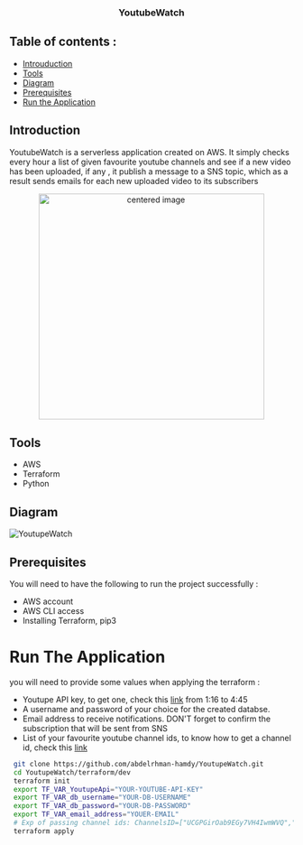 
<h3 align="center">YoutubeWatch</h3>

## Table of contents :
- [Introuduction](#introduction)
- [Tools](#tools)
- [Diagram](#diagram)
- [Prerequisites](#prerequisites)
- [Run the Application](#run-the-application)

## Introduction 
YoutubeWatch is a serverless application created on AWS. It simply checks every hour a list of given favourite youtube channels and see if a new video has been uploaded, if any , it publish a message to a SNS topic, which as a result sends emails for each new uploaded video to its subscribers
<p align="center">
<img  src="https://user-images.githubusercontent.com/69608603/224564330-b8d91840-f17f-4da9-88fb-e41a149c95b9.png" alt="centered image" height="400">
</p>

## Tools 
- AWS 
- Terraform 
- Python

## Diagram
 ![YoutupeWatch](https://user-images.githubusercontent.com/69608603/224564562-e6b72d23-3208-4127-a832-7adda9f1b238.png)

## Prerequisites 
You will need to have the following to run the project successfully : 
- AWS account 
- AWS CLI access 
- Installing Terraform, pip3

# Run The Application
 you will need to provide some values when applying the terraform :
 - Youtupe API key, to get one, check this [link](https://www.youtube.com/watch?v=D56_Cx36oGY&t=76s) from 1:16 to 4:45 
 - A username and password of your choice for the created databse.
 - Email address to receive notifications. DON'T forget to confirm the subscription that will be sent from SNS
 - List of your favourite youtube channel ids, to know how to get a channel id, check this [link](https://www.youtube.com/watch?v=0oDy2sWPF38)

```bash
 git clone https://github.com/abdelrhman-hamdy/YoutupeWatch.git
 cd YoutupeWatch/terraform/dev
 terraform init  
 export TF_VAR_YoutupeApi="YOUR-YOUTUBE-API-KEY"
 export TF_VAR_db_username="YOUR-DB-USERNAME"
 export TF_VAR_db_password="YOUR-DB-PASSWORD" 
 export TF_VAR_email_address="YOUER-EMAIL" 
 # Exp of passing channel ids: ChannelsID=["UCGPGirOab9EGy7VH4IwmWVQ","UCoOae5nYA7VqaXzerajD0lg","UCJ24N4O0bP7LGLBDvye7oCA"]
 terraform apply
```
